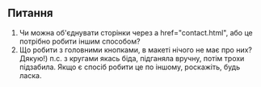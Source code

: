 ## Питання
1. Чи можна об'єднувати сторінки через a href="contact.html", або це потрібно робити іншим способом?
2. Що робити з головними кнопками, в макеті нічого не має про них?
Дякую!)
п.с. з кругами якась біда, підганяла вручну, потім трохи підзабила. Якщо є спосіб робити це по іншому, роскажіть, будь ласка.
